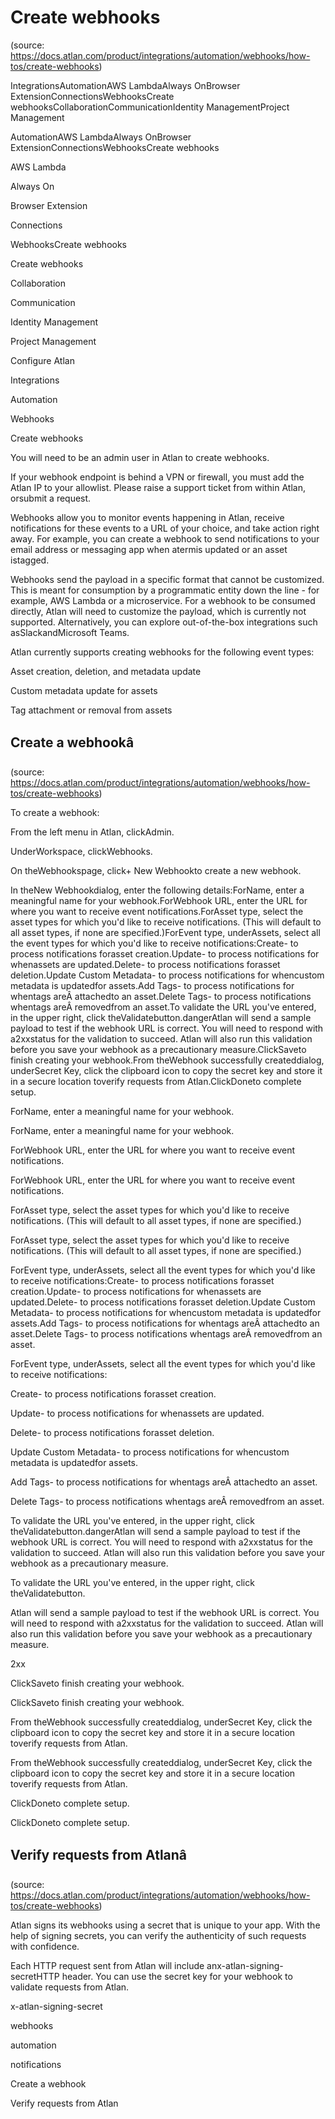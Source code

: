 # Create webhooks
(source: https://docs.atlan.com/product/integrations/automation/webhooks/how-tos/create-webhooks)

IntegrationsAutomationAWS LambdaAlways OnBrowser ExtensionConnectionsWebhooksCreate webhooksCollaborationCommunicationIdentity ManagementProject Management

AutomationAWS LambdaAlways OnBrowser ExtensionConnectionsWebhooksCreate webhooks

AWS Lambda

Always On

Browser Extension

Connections

WebhooksCreate webhooks

Create webhooks

Collaboration

Communication

Identity Management

Project Management

Configure Atlan

Integrations

Automation

Webhooks

Create webhooks

You will need to be an admin user in Atlan to create webhooks.

If your webhook endpoint is behind a VPN or firewall, you must add the Atlan IP to your allowlist. Please raise a support ticket from within Atlan, orsubmit a request.

Webhooks allow you to monitor events happening in Atlan, receive notifications for these events to a URL of your choice, and take action right away. For example, you can create a webhook to send notifications to your email address or messaging app when atermis updated or an asset istagged.

Webhooks send the payload in a specific format that cannot be customized. This is meant for consumption by a programmatic entity down the line   -  for example, AWS Lambda or a microservice. For a webhook to be consumed directly, Atlan will need to customize the payload, which is currently not supported. Alternatively, you can explore out-of-the-box integrations such asSlackandMicrosoft Teams.

Atlan currently supports creating webhooks for the following event types:

Asset creation, deletion, and metadata update

Custom metadata update for assets

Tag attachment or removal from assets



## Create a webhookâ
(source: https://docs.atlan.com/product/integrations/automation/webhooks/how-tos/create-webhooks)

To create a webhook:

From the left menu in Atlan, clickAdmin.

UnderWorkspace, clickWebhooks.

On theWebhookspage, click+ New Webhookto create a new webhook.

In theNew Webhookdialog, enter the following details:ForName, enter a meaningful name for your webhook.ForWebhook URL, enter the URL for where you want to receive event notifications.ForAsset type, select the asset types for which you'd like to receive notifications. (This will default to all asset types, if none are specified.)ForEvent type, underAssets, select all the event types for which you'd like to receive notifications:Create-  to process notifications forasset creation.Update-  to process notifications for whenassets are updated.Delete-  to process notifications forasset deletion.Update Custom Metadata-  to process notifications for whencustom metadata is updatedfor assets.Add Tags-  to process notifications for whentags areÂ attachedto an asset.Delete Tags-  to process notifications whentags areÂ removedfrom an asset.To validate the URL you've entered, in the upper right, click theValidatebutton.dangerAtlan will send a sample payload to test if the webhook URL is correct. You will need to respond with a2xxstatus for the validation to succeed. Atlan will also run this validation before you save your webhook as a precautionary measure.ClickSaveto finish creating your webhook.From theWebhook successfully createddialog, underSecret Key, click the clipboard icon to copy the secret key and store it in a secure location toverify requests from Atlan.ClickDoneto complete setup.

ForName, enter a meaningful name for your webhook.

ForName, enter a meaningful name for your webhook.

ForWebhook URL, enter the URL for where you want to receive event notifications.

ForWebhook URL, enter the URL for where you want to receive event notifications.

ForAsset type, select the asset types for which you'd like to receive notifications. (This will default to all asset types, if none are specified.)

ForAsset type, select the asset types for which you'd like to receive notifications. (This will default to all asset types, if none are specified.)

ForEvent type, underAssets, select all the event types for which you'd like to receive notifications:Create-  to process notifications forasset creation.Update-  to process notifications for whenassets are updated.Delete-  to process notifications forasset deletion.Update Custom Metadata-  to process notifications for whencustom metadata is updatedfor assets.Add Tags-  to process notifications for whentags areÂ attachedto an asset.Delete Tags-  to process notifications whentags areÂ removedfrom an asset.

ForEvent type, underAssets, select all the event types for which you'd like to receive notifications:

Create-  to process notifications forasset creation.

Update-  to process notifications for whenassets are updated.

Delete-  to process notifications forasset deletion.

Update Custom Metadata-  to process notifications for whencustom metadata is updatedfor assets.

Add Tags-  to process notifications for whentags areÂ attachedto an asset.

Delete Tags-  to process notifications whentags areÂ removedfrom an asset.

To validate the URL you've entered, in the upper right, click theValidatebutton.dangerAtlan will send a sample payload to test if the webhook URL is correct. You will need to respond with a2xxstatus for the validation to succeed. Atlan will also run this validation before you save your webhook as a precautionary measure.

To validate the URL you've entered, in the upper right, click theValidatebutton.

Atlan will send a sample payload to test if the webhook URL is correct. You will need to respond with a2xxstatus for the validation to succeed. Atlan will also run this validation before you save your webhook as a precautionary measure.

2xx

ClickSaveto finish creating your webhook.

ClickSaveto finish creating your webhook.

From theWebhook successfully createddialog, underSecret Key, click the clipboard icon to copy the secret key and store it in a secure location toverify requests from Atlan.

From theWebhook successfully createddialog, underSecret Key, click the clipboard icon to copy the secret key and store it in a secure location toverify requests from Atlan.

ClickDoneto complete setup.

ClickDoneto complete setup.



## Verify requests from Atlanâ
(source: https://docs.atlan.com/product/integrations/automation/webhooks/how-tos/create-webhooks)

Atlan signs its webhooks using a secret that is unique to your app. With the help of signing secrets, you can verify the authenticity of such requests with confidence.

Each HTTP request sent from Atlan will include anx-atlan-signing-secretHTTP header. You can use the secret key for your webhook to validate requests from Atlan.

x-atlan-signing-secret

webhooks

automation

notifications

Create a webhook

Verify requests from Atlan
